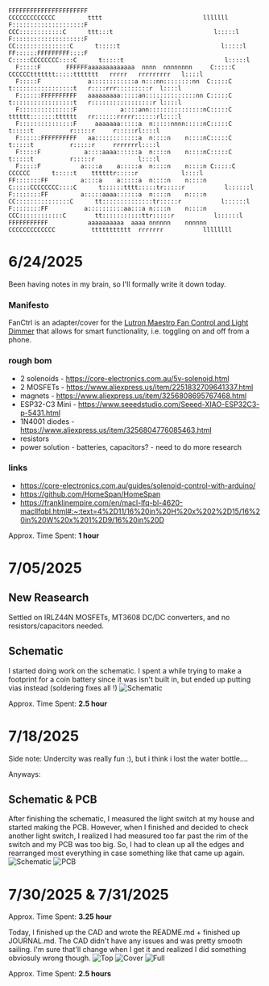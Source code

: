 ```                                                                                                                          
FFFFFFFFFFFFFFFFFFFFFF                                         CCCCCCCCCCCCC         tttt                            lllllll 
F::::::::::::::::::::F                                      CCC::::::::::::C      ttt:::t                            l:::::l
F::::::::::::::::::::F                                    CC:::::::::::::::C      t:::::t                            l:::::l 
FF::::::FFFFFFFFF::::F                                   C:::::CCCCCCCC::::C      t:::::t                            l:::::l 
  F:::::F       FFFFFFaaaaaaaaaaaaa  nnnn  nnnnnnnn     C:::::C       CCCCCCttttttt:::::ttttttt   rrrrr   rrrrrrrrr   l::::l 
  F:::::F             a::::::::::::a n:::nn::::::::nn  C:::::C              t:::::::::::::::::t   r::::rrr:::::::::r  l::::l 
  F::::::FFFFFFFFFF   aaaaaaaaa:::::an::::::::::::::nn C:::::C              t:::::::::::::::::t   r:::::::::::::::::r l::::l 
  F:::::::::::::::F            a::::ann:::::::::::::::nC:::::C              tttttt:::::::tttttt   rr::::::rrrrr::::::rl::::l
  F:::::::::::::::F     aaaaaaa:::::a  n:::::nnnn:::::nC:::::C                    t:::::t          r:::::r     r:::::rl::::l 
  F::::::FFFFFFFFFF   aa::::::::::::a  n::::n    n::::nC:::::C                    t:::::t          r:::::r     rrrrrrrl::::l 
  F:::::F            a::::aaaa::::::a  n::::n    n::::nC:::::C                    t:::::t          r:::::r            l::::l 
  F:::::F           a::::a    a:::::a  n::::n    n::::n C:::::C       CCCCCC      t:::::t    ttttttr:::::r            l::::l 
FF:::::::FF         a::::a    a:::::a  n::::n    n::::n  C:::::CCCCCCCC::::C      t::::::tttt:::::tr:::::r           l::::::l
F::::::::FF         a:::::aaaa::::::a  n::::n    n::::n   CC:::::::::::::::C      tt::::::::::::::tr:::::r           l::::::l
F::::::::FF          a::::::::::aa:::a n::::n    n::::n     CCC::::::::::::C        tt:::::::::::ttr:::::r           l::::::l
FFFFFFFFFFF           aaaaaaaaaa  aaaa nnnnnn    nnnnnn        CCCCCCCCCCCCC          ttttttttttt  rrrrrrr           llllllll
```

# 6/24/2025

Been having notes in my brain, so I'll formally write it down today.

### Manifesto
FanCtrl is an adapter/cover for the [Lutron Maestro Fan Control and Light Dimmer](https://www.amazon.com/Lutron-Maestro-Incandescent-Single-Pole-MACL-LFQ-WH/dp/B077XDB8FV) that allows for smart functionality, i.e. toggling on and off from a phone.

### rough bom
- 2 solenoids - https://core-electronics.com.au/5v-solenoid.html
- 2 MOSFETs - https://www.aliexpress.us/item/2251832709641337.html
- magnets - https://www.aliexpress.us/item/3256808695767468.html
- ESP32-C3 Mini - https://www.seeedstudio.com/Seeed-XIAO-ESP32C3-p-5431.html
- 1N4001 diodes - https://www.aliexpress.us/item/3256804776085463.html
- resistors
- power solution - batteries, capacitors? - need to do more research

### links
- https://core-electronics.com.au/guides/solenoid-control-with-arduino/
- https://github.com/HomeSpan/HomeSpan
- https://franklinempire.com/en/macl-lfq-bl-4620-macllfqbl.html#:~:text=4%2D11/16%20in%20H%20x%202%2D15/16%20in%20W%20x%201%2D9/16%20in%20D


Approx. Time Spent: **1 hour**

# 7/05/2025
## New Reasearch
Settled on IRLZ44N MOSFETs, MT3608 DC/DC converters, and no resistors/capacitors needed.
## Schematic
I started doing work on the schematic. I spent a while trying to make a footprint for a coin battery since it was isn't built in, but ended up putting vias instead (soldering fixes all !)
![Schematic](images/schemv1.png)

Approx. Time Spent: **2.5 hour**

# 7/18/2025

Side note: Undercity was really fun :), but i think i lost the water bottle....

Anyways:
## Schematic & PCB
After finishing the schematic, I measured the light switch at my house and started making the PCB. However, when I finished and decided to check another light switch, I realized I had measured too far past the rim of the switch and my PCB was too big. So, I had to clean up all the edges and rearranged most everything in case something like that came up again.
![Schematic](images/schem.png)
![PCB](images/pcb.png)

# 7/30/2025 & 7/31/2025
Approx. Time Spent: **3.25 hour**

Today, I finished up the CAD and wrote the README.md + finished up JOURNAL.md. The CAD didn't have any issues and was pretty smooth sailing. I'm sure that'll change when I get it and realized I did something obviosuly wrong though.
![Top](images/cad_top.png)
![Cover](images/cad_cover.png)
![Full](images/cad_full.png)

Approx. Time Spent: **2.5 hours**